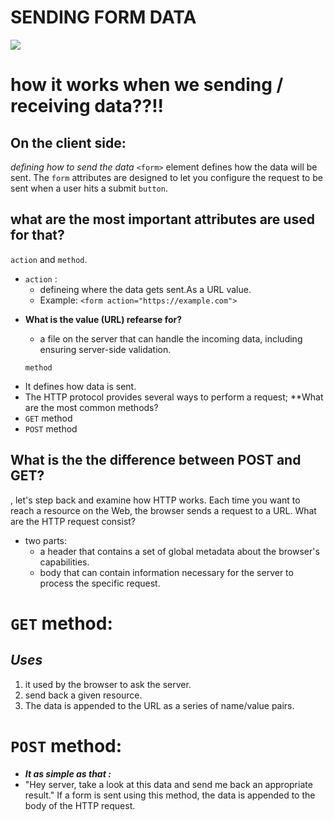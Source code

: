 # SENDING FORM DATA
![](http://thenewcode.com/assets/images/client-server-2x.jpg)

# how it works when we sending / receiving  data??!!

## On the client side: 
*defining how to send the data*
 `<form>` element defines how the data will be sent.
 The `form` attributes are designed to let you configure the request to be sent when a user hits a submit `button`. 

## what are the  most important attributes are used for that?
`action` and `method`.
- `action` :
   * defineing where the data gets sent.As a URL value.
   * Example: `<form action="https://example.com">`
    
* **What is the value (URL) refearse for?**
   - a file on the server that can handle the incoming data, including ensuring server-side validation. 
  
  
  `method` 
- It defines how data is sent.
- The HTTP protocol provides several ways to perform a request; 
**What are the most common methods? 
- `GET` method 
- `POST` method

## What is the  the difference between POST and GET?
, let's step back and examine how HTTP works. Each time you want to reach a resource on the Web, the browser sends a request to a URL. 
What are the HTTP request consist?
  - two parts: 
      - a header that contains a set of global metadata about the browser's capabilities.
      -  body that can contain information necessary for the server to process the specific request.
   
   #  `GET` method: 
## *Uses*
1. it used by the browser to ask the server.
2.  send back a given resource.
3. The data is appended to the URL as a series of name/value pairs.

# `POST` method:
- ***It as simple as that :***
 - "Hey server, take a look at this data and send me back an appropriate result." If a form is sent using this method, the data is appended to the body of the HTTP request.
